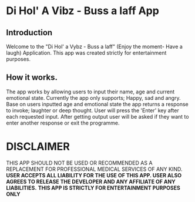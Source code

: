 # Di Hol' A Vibz - Buss a laff App

## Introduction
Welcome to the "Di Hol' a Vybz - Buss a laff" (Enjoy the moment- Have a laugh) Application. This app was created strictly for entertainment purposes. 

## How it works.
The app works by allowing users to input their name, age and current emotional state. Currently the app only supports; Happy, sad and angry. 
Base on users inputted age and emotional state the app returns a response to invoke; laughter or deep thought. 
User will press the 'Enter' key after each requested input. After getting output user will be asked if they want to enter another response or exit the programme. 

# DISCLAIMER
THIS APP SHOULD NOT BE USED OR RECOMMENDED AS A REPLACEMENT FOR PROFESSIONAL MEDICAL SERVICES OF ANY KIND. 
**USER ACCEPTS ALL LIABILITY FOR THE USE OF THIS APP. USER ALSO AGREES TO RELEASE THE DEVELOPER AND ANY AFFILIATE OF ANY LIABILITIES.** 
**********THIS APP IS STRICTLY FOR ENTERTAINMENT PURPOSES ONLY**********

